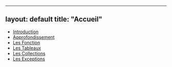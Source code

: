 <head>
    <link rel="stylesheet" href="assets/css/style.css">
</head>

---
layout: default
title: "Accueil"
---

- [Introduction](01Introduction/theorie.md)
- [Approfondissement](02Approfondissement/theorie.md)
- [Les Fonction](03Fonctions/theorie.md)
- [Les Tableaux](04Tableaux/theorie.m)
- [Les Collections](05Collections/theorie.md)
- [Les Exceptions](06Exceptions/theorie.md)